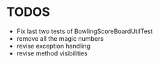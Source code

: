 # TODOS
* Fix last two tests of BowlingScoreBoardUtilTest
* remove all the magic numbers
* revise exception handling
* revise method visibilities 
